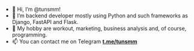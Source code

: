 - 👋 Hi, I’m @tunsmm!
- 🌱 I’m backend developer mostly using Python and such frameworks as Django, FastAPI and Flask.
- 👀 My hobby are workout, marketing, business analysis and, of course, programming.
- 📫 You can contact me on Telegram **[t.me/tunsmm](t.me/tunsmm)**

<!---
tunsmm/tunsmm is a ✨ special ✨ repository because its `README.md` (this file) appears on your GitHub profile.
You can click the Preview link to take a look at your changes.
--->
